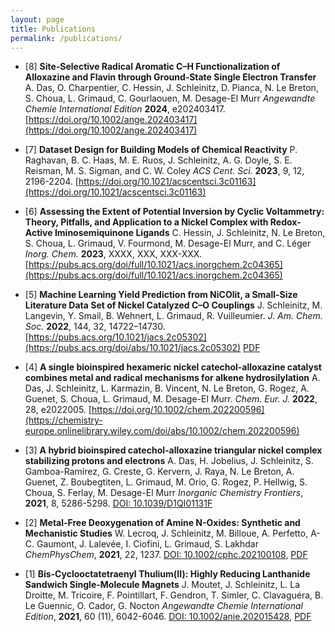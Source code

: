 ```yaml
---
layout: page
title: Publications
permalink: /publications/
---
```


* [8] **Site‐Selective Radical Aromatic C–H Functionalization of Alloxazine and Flavin through Ground‐State Single Electron Transfer**
A. Das, O. Charpentier, C. Hessin, J. Schleinitz, D. Pianca, N. Le Breton, S. Choua, L. Grimaud, C. Gourlaouen, M. Desage-El Murr
*Angewandte Chemie International Edition* **2024**, e202403417. [https://doi.org/10.1002/ange.202403417](https://doi.org/10.1002/ange.202403417)

* [7] **Dataset Design for Building Models of Chemical Reactivity**
P. Raghavan, B. C. Haas, M. E. Ruos, J. Schleinitz, A. G. Doyle, S. E. Reisman, M. S. Sigman, and C. W. Coley
*ACS Cent. Sci.* **2023**, 9, 12, 2196-2204. [https://doi.org/10.1021/acscentsci.3c01163](https://doi.org/10.1021/acscentsci.3c01163)

* [6] **Assessing the Extent of Potential Inversion by Cyclic Voltammetry: Theory, Pitfalls, and Application to a Nickel Complex with Redox-Active Iminosemiquinone Ligands**
C. Hessin, J. Schleinitz, N. Le Breton, S. Choua, L. Grimaud, V. Fourmond, M. Desage-El Murr, and C. Léger
*Inorg. Chem.* **2023**, XXXX, XXX, XXX-XXX. [https://pubs.acs.org/doi/full/10.1021/acs.inorgchem.2c04365](https://pubs.acs.org/doi/full/10.1021/acs.inorgchem.2c04365)

* [5] **Machine Learning Yield Prediction from NiCOlit, a Small-Size Literature Data Set of Nickel Catalyzed C–O Couplings**
J. Schleinitz, M. Langevin, Y. Smail, B. Wehnert,  L. Grimaud, R. Vuilleumier.
*J. Am. Chem. Soc.* **2022**, 144, 32, 14722–14730. [https://pubs.acs.org/10.1021/jacs.2c05302](https://pubs.acs.org/doi/abs/10.1021/jacs.2c05302) [PDF](https://hal.sorbonne-universite.fr/hal-03790865/document)

* [4] **A single bioinspired hexameric nickel catechol-alloxazine catalyst combines metal and radical mechanisms for alkene hydrosilylation**
A. Das, J. Schleinitz, L. Karmazin, B. Vincent, N. Le Breton, G. Rogez, A. Guenet, S. Choua, L. Grimaud, M. Desage-El Murr.
*Chem. Eur. J.* **2022**, 28, e2022005. [https://doi.org/10.1002/chem.202200596](https://chemistry-europe.onlinelibrary.wiley.com/doi/abs/10.1002/chem.202200596)

* [3] **A hybrid bioinspired catechol-alloxazine triangular nickel complex stabilizing protons and electrons**
A. Das, H. Jobelius, J. Schleinitz, S. Gamboa-Ramírez, G. Creste, G. Kervern, J. Raya, N. Le Breton, A. Guenet, Z. Boubegtiten, L. Grimaud, M. Orio, G. Rogez, P. Hellwig, S. Choua, S. Ferlay, M. Desage-El Murr
*Inorganic Chemistry Frontiers*, **2021**, 8, 5286-5298. [DOI: 10.1039/D1QI01131F](https://pubs.rsc.org/en/content/articlelanding/2021/qi/d1qi01131f/unauth)

* [2] **Metal-Free Deoxygenation of Amine N-Oxides: Synthetic and Mechanistic Studies**
W. Lecroq, J. Schleinitz, M. Billoue, A. Perfetto, A-C. Gaumont, J. Lalevée, I. Ciofini, L. Grimaud, S. Lakhdar
*ChemPhysChem*, **2021**, 22, 1237. [DOI: 10.1002/cphc.202100108](https://chemistry-europe.onlinelibrary.wiley.com/doi/10.1002/cphc.202100108), [PDF](https://hal.archives-ouvertes.fr/hal-03306177/file/ChemPhysChem%20%28final%20rev%20version%29%281%29.pdf)

* [1] **Bis-Cyclooctatetraenyl Thulium(II): Highly Reducing Lanthanide Sandwich Single-Molecule Magnets**
J. Moutet, J. Schleinitz, L. La Droitte, M. Tricoire, F. Pointillart, F. Gendron, T. Simler, C. Clavaguéra, B. Le Guennic, O. Cador, G. Nocton
*Angewandte Chemie International Edition*, **2021**, 60 (11), 6042-6046. [DOI: 10.1002/anie.202015428](https://onlinelibrary.wiley.com/doi/abs/10.1002/anie.202015428), [PDF](https://hal.archives-ouvertes.fr/hal-03163652/document)

